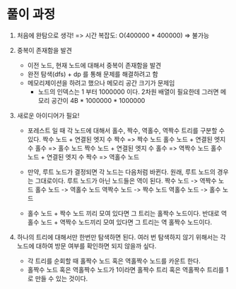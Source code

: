 # 풀이 과정
1. 처음에 완탐으로 생각! => 시간 복잡도: O(400000 * 400000) => 불가능
2. 중복이 존재함을 발견
    - 이전 노드, 현재 노드에 대해서 중복이 존재함을 발견
    - 완전 탐색(dfs) + dp 를 통해 문제를 해결하려고 함
    - 메모리제이션을 하려고 했으나 메모리 공간 크기가 문제임
        - 노드의 인덱스는 1 부터 1000000 이다. 2차원 배열이 필요한데 그러면 메모리 공간이 4B * 1000000 * 1000000
3. 새로운 아이디어가 필요!
    - 포레스트 일 때 각 노드에 대해서 홀수, 짝수, 역홀수, 역짝수 트리를 구분할 수 있다.
        짝수 노드 + 연결된 엣지 수 짝수 => 짝수 노드
        홀수 노드 + 연결된 엣지 수 홀수 => 홀수 노드
        짝수 노드 + 연결된 엣지 수 홀수 => 역짝수 노드
        홀수 노드 + 연결된 엣지 수 짝수 => 역홀수 노드

    - 만약, 루트 노드가 결정되면 각 노드는 다음처럼 바뀐다.
        원래, 루트 노드의 경우는 그대로이다.
        루트 노드가 아닌 노드들은 역이 된다.
        짝수 노드 -> 역짝수 노드
        홀수 노드 -> 역홀수 노드
        역짝수 노드 -> 짝수 노드
        역홀수 노드 -> 홀수 노드

    - 홀수 노드 + 짝수 노드 끼리 모여 있다면 그 트리는 홀짝수 노드이다. 반대로 역홀수 노드 + 역짝수 노드끼리 모여 있다면 그 트리는 역 홀짝수 노드이다.

4. 하나의 트리에 대해서만 한번만 탐색하면 된다. 여러 번 탐색하지 않기 위해서는 각 노드에 대하여 방문 여부를 확인하면 되지 않을까 싶다.
    - 각 트리를 순회할 때 홀짝수 노드 혹은 역홀짝수 노드를 카운트 한다.
    - 홀짝수 노드 혹은 역홀짝수 노드가 1이라면 홀짝수 트리 혹은 역홀짝수 트리를 1로 만들 수 있는 것이다.
    

